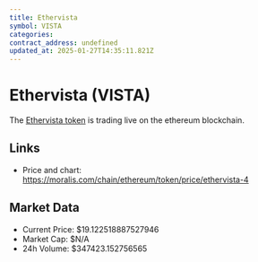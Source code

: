 ```yaml
---
title: Ethervista
symbol: VISTA
categories: 
contract_address: undefined
updated_at: 2025-01-27T14:35:11.821Z
---
```


# Ethervista (VISTA)
The [Ethervista token](https://moralis.com/chain/ethereum/token/price/ethervista-4) is trading live on the ethereum blockchain.

## Links
- Price and chart: https://moralis.com/chain/ethereum/token/price/ethervista-4

## Market Data
- Current Price: $19.122518887527946
- Market Cap: $N/A
- 24h Volume: $347423.152756565
